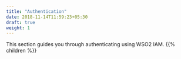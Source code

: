 ```yaml
---
title: "Authentication"
date: 2018-11-14T11:59:23+05:30
draft: true
weight: 1
---
```


This section guides you through authenticating using WSO2 IAM.
{{% children  %}}
